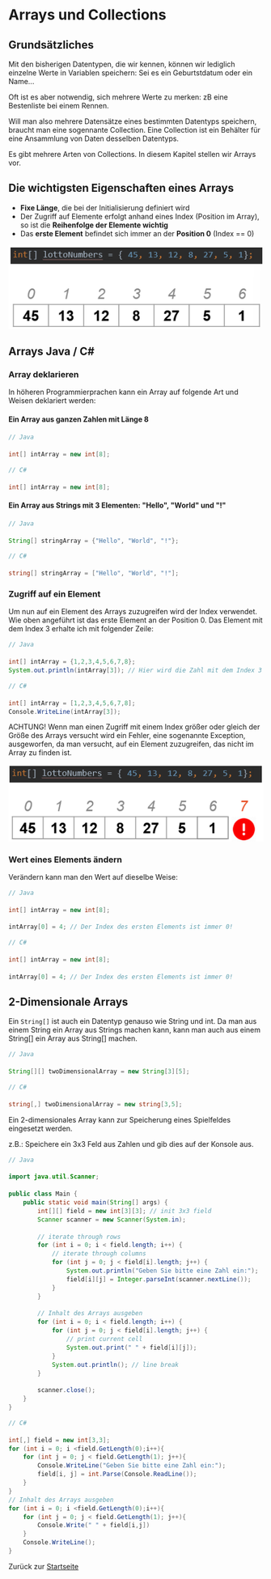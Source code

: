 # Arrays und Collections

## Grundsätzliches

Mit den bisherigen Datentypen, die wir kennen, können wir lediglich einzelne Werte in Variablen speichern: Sei es ein Geburtstdatum oder ein Name...

Oft ist es aber notwendig, sich mehrere Werte zu merken: zB eine Bestenliste bei einem Rennen. 

Will man also mehrere Datensätze eines bestimmten Datentyps speichern, braucht man eine sogennante Collection. Eine Collection ist ein Behälter für eine Ansammlung von Daten desselben Datentyps.

Es gibt mehrere Arten von Collections. In diesem Kapitel stellen wir Arrays vor.

## Die wichtigsten Eigenschaften eines Arrays

* **Fixe Länge**, die bei der Initialisierung definiert wird
* Der Zugriff auf Elemente erfolgt anhand eines Index (Position im Array), so ist die **Reihenfolge der Elemente wichtig**
* Das **erste Element** befindet sich immer an der **Position 0** (Index == 0)

![Array und Indices](img/07-01-Array-Indices.png)

## Arrays Java / C#

### Array deklarieren

In höheren Programmierprachen kann ein Array auf folgende Art und Weisen deklariert werden:

#### Ein Array aus ganzen Zahlen mit Länge 8

```Java
// Java

int[] intArray = new int[8];
```

```csharp
// C# 

int[] intArray = new int[8];
```

#### Ein Array aus Strings mit 3 Elementen: "Hello", "World" und "!"

```Java
// Java

String[] stringArray = {"Hello", "World", "!"};
```

```csharp
// C# 

string[] stringArray = ["Hello", "World", "!"];
```

### Zugriff auf ein Element

Um nun auf ein Element des Arrays zuzugreifen wird der Index verwendet. Wie oben angeführt ist das erste Element an der Position 0. Das Element mit dem Index 3 erhalte ich mit folgender Zeile:

```Java
// Java

int[] intArray = {1,2,3,4,5,6,7,8};
System.out.println(intArray[3]); // Hier wird die Zahl mit dem Index 3 ausgegeben (ACHTUNG! In einem Array ist das erste Element am Index 0!!!), also wird hier die Zahl 4 ausgegeben!
```

```csharp
// C# 

int[] intArray = [1,2,3,4,5,6,7,8];
Console.WriteLine(intArray[3]);
```

ACHTUNG! Wenn man einen Zugriff mit einem Index größer oder gleich der Größe des Arrays versucht wird ein Fehler, eine sogenannte Exception, ausgeworfen, da man versucht, auf ein Element zuzugreifen, das nicht im Array zu finden ist.

![Array Out of Bound](img/07-02-Array-OutOfBound.png)

### Wert eines Elements ändern

Verändern kann man den Wert auf dieselbe Weise:

```Java
// Java

int[] intArray = new int[8];

intArray[0] = 4; // Der Index des ersten Elements ist immer 0!
```

```csharp
// C# 

int[] intArray = new int[8];

intArray[0] = 4; // Der Index des ersten Elements ist immer 0!
```

## 2-Dimensionale Arrays

Ein `String[]` ist auch ein Datentyp genauso wie String und int. Da man aus einem String ein Array aus Strings machen kann, kann man auch aus einem String[] ein Array aus String[] machen.

```Java
// Java

String[][] twoDimensionalArray = new String[3][5];
```

```csharp
// C#

string[,] twoDimensionalArray = new string[3,5];
```

Ein 2-dimensionales Array kann zur Speicherung eines Spielfeldes eingesetzt werden. 

z.B.: Speichere ein 3x3 Feld aus Zahlen und gib dies auf der Konsole aus.

```Java
// Java

import java.util.Scanner;

public class Main {
    public static void main(String[] args) {
        int[][] field = new int[3][3]; // init 3x3 field
        Scanner scanner = new Scanner(System.in);

        // iterate through rows
        for (int i = 0; i < field.length; i++) {
            // iterate through columns
            for (int j = 0; j < field[i].length; j++) {
                System.out.println("Geben Sie bitte eine Zahl ein:");
                field[i][j] = Integer.parseInt(scanner.nextLine());
            }
        }

        // Inhalt des Arrays ausgeben
        for (int i = 0; i < field.length; i++) {
            for (int j = 0; j < field[i].length; j++) {
                // print current cell
                System.out.print(" " + field[i][j]);
            }
            System.out.println(); // line break
        }

        scanner.close();
    }
}
```

```csharp
// C# 

int[,] field = new int[3,3];
for (int i = 0; i <field.GetLength(0);i++){
    for (int j = 0; j < field.GetLength(1); j++){
        Console.WriteLine("Geben Sie bitte eine Zahl ein:");
        field[i, j] = int.Parse(Console.ReadLine());
    }
}
// Inhalt des Arrays ausgeben
for (int i = 0; i <field.GetLength(0);i++){
    for (int j = 0; j < field.GetLength(1); j++){
        Console.Write(" " + field[i,j])
    }
    Console.WriteLine();
}
```

Zurück zur [Startseite](README.md)
